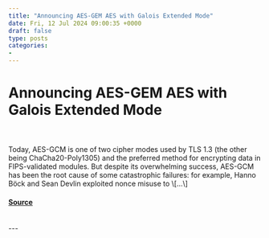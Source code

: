 ```yaml
---
title: "Announcing AES-GEM AES with Galois Extended Mode"
date: Fri, 12 Jul 2024 09:00:35 +0000
draft: false
type: posts
categories: 
- 
---
```

# Announcing AES-GEM AES with Galois Extended Mode

<br/>

<br/>
Today, AES-GCM is one of two cipher modes used by TLS 1.3 (the other being ChaCha20-Poly1305) and the preferred method for encrypting data in FIPS-validated modules. But despite its overwhelming success, AES-GCM has been the root cause of some catastrophic failures: for example, Hanno Böck and Sean Devlin exploited nonce misuse to \[…\]

#### [Source](https://blog.trailofbits.com/2024/07/12/announcing-aes-gem-aes-with-galois-extended-mode/)

<br/>
---
